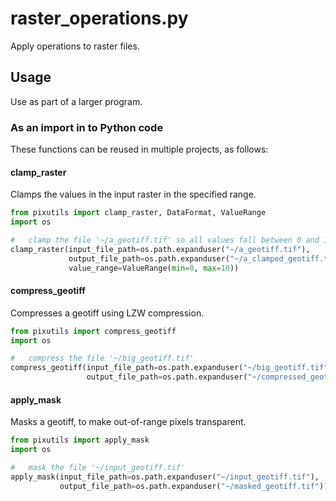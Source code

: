 # raster_operations.py

Apply operations to raster files.

## Usage

Use as part of a larger program.

### As an import in to Python code

These functions can be reused in multiple projects, as follows:

#### clamp_raster

Clamps the values in the input raster in the specified range. 

```python
from pixutils import clamp_raster, DataFormat, ValueRange 
import os 

#   clamp the file '~/a_geotiff.tif' so all values fall between 0 and 10
clamp_raster(input_file_path=os.path.expanduser("~/a_geotiff.tif"),
             output_file_path=os.path.expanduser("~/a_clamped_geotiff.tif"),
             value_range=ValueRange(min=0, max=10))
```

#### compress_geotiff

Compresses a geotiff using LZW compression.

```python
from pixutils import compress_geotiff
import os 

#   compress the file '~/big_geotiff.tif'
compress_geotiff(input_file_path=os.path.expanduser("~/big_geotiff.tif"),
                 output_file_path=os.path.expanduser("~/compressed_geotiff.tif")) 
```

#### apply_mask

Masks a geotiff, to make out-of-range pixels transparent.

```python
from pixutils import apply_mask
import os 

#   mask the file '~/input_geotiff.tif'
apply_mask(input_file_path=os.path.expanduser("~/input_geotiff.tif"),
           output_file_path=os.path.expanduser("~/masked_geotiff.tif")) 
```
